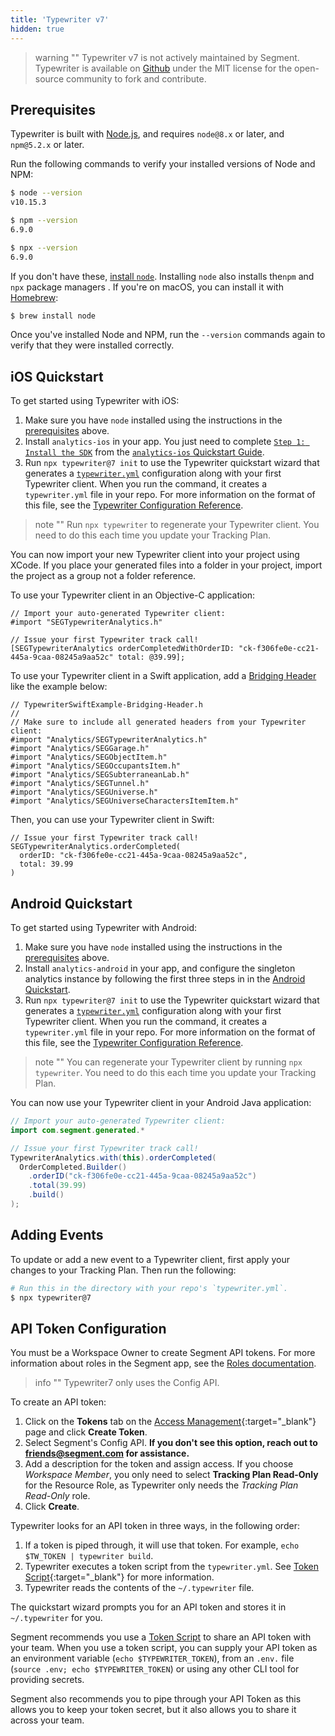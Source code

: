 ```yaml
---
title: 'Typewriter v7'
hidden: true
---
```



> warning ""
> Typewriter v7 is not actively maintained by Segment. Typewriter is available on [Github](https://github.com/segmentio/typewriter/tree/v7.4.1) under the MIT license for the open-source community to fork and contribute.

## Prerequisites

Typewriter is built with [Node.js](https://nodejs.org/en/), and requires `node@8.x` or later, and `npm@5.2.x` or later.

Run the following commands to verify your installed versions of Node and NPM:

```sh
$ node --version
v10.15.3

$ npm --version
6.9.0

$ npx --version
6.9.0
```

If you don't have these, [install `node`](https://nodejs.org/en/download/package-manager). Installing `node` also installs the`npm` and `npx` package managers . If you're on macOS, you can install it with [Homebrew](https://brew.sh/):

```sh
$ brew install node
```

Once you've installed Node and NPM, run the `--version` commands again to verify that they were installed correctly.

## iOS Quickstart

To get started using Typewriter with iOS:
1. Make sure you have `node` installed using the instructions in the [prerequisites](#prerequisites) above.
2. Install `analytics-ios` in your app. You just need to complete [`Step 1: Install the SDK`](/docs/connections/sources/catalog/libraries/mobile/ios/quickstart/#step-2-install-the-sdk) from the [`analytics-ios` Quickstart Guide](/docs/connections/sources/catalog/libraries/mobile/ios/quickstart).
3. Run `npx typewriter@7 init` to use the Typewriter quickstart wizard that generates a [`typewriter.yml`](#configuration-reference) configuration along with your first Typewriter client. When you run the command, it creates a `typewriter.yml` file in your repo. For more information on the format of this file, see the [Typewriter Configuration Reference](#configuration-reference).

> note ""
> Run `npx typewriter` to regenerate your Typewriter client. You need to do this each time you update your Tracking Plan.

You can now import your new Typewriter client into your project using XCode. If you place your generated files into a folder in your project, import the project as a group not a folder reference.

To use your Typewriter client in an Objective-C application:

```objc
// Import your auto-generated Typewriter client:
#import "SEGTypewriterAnalytics.h"

// Issue your first Typewriter track call!
[SEGTypewriterAnalytics orderCompletedWithOrderID: "ck-f306fe0e-cc21-445a-9caa-08245a9aa52c" total: @39.99];
```

To use your Typewriter client in a Swift application, add a [Bridging Header](https://developer.apple.com/documentation/swift/imported_c_and_objective-c_apis/importing_objective-c_into_swift) like the example below:

```objc
// TypewriterSwiftExample-Bridging-Header.h
//
// Make sure to include all generated headers from your Typewriter client:
#import "Analytics/SEGTypewriterAnalytics.h"
#import "Analytics/SEGGarage.h"
#import "Analytics/SEGObjectItem.h"
#import "Analytics/SEGOccupantsItem.h"
#import "Analytics/SEGSubterraneanLab.h"
#import "Analytics/SEGTunnel.h"
#import "Analytics/SEGUniverse.h"
#import "Analytics/SEGUniverseCharactersItemItem.h"
```

Then, you can use your Typewriter client in Swift:

```objc
// Issue your first Typewriter track call!
SEGTypewriterAnalytics.orderCompleted(
  orderID: "ck-f306fe0e-cc21-445a-9caa-08245a9aa52c",
  total: 39.99
)
```

## Android Quickstart

To get started using Typewriter with Android:
1. Make sure you have `node` installed using the instructions in the [prerequisites](#prerequisites) above.
2. Install `analytics-android` in your app, and configure the singleton analytics instance by following the first three steps in in the [Android Quickstart](/docs/connections/sources/catalog/libraries/mobile/android/quickstart/#step-2-install-the-library).
3. Run `npx typewriter@7 init` to use the Typewriter quickstart wizard that generates a [`typewriter.yml`](#configuration-reference) configuration along with your first Typewriter client. When you run the command, it creates a `typewriter.yml` file in your repo. For more information on the format of this file, see the [Typewriter Configuration Reference](#configuration-reference).

> note ""
> You can regenerate your Typewriter client by running `npx typewriter`. You need to do this each time you update your Tracking Plan.

You can now use your Typewriter client in your Android Java application:

```java
// Import your auto-generated Typewriter client:
import com.segment.generated.*

// Issue your first Typewriter track call!
TypewriterAnalytics.with(this).orderCompleted(
  OrderCompleted.Builder()
    .orderID("ck-f306fe0e-cc21-445a-9caa-08245a9aa52c")
    .total(39.99)
    .build()
);
```

## Adding Events

To update or add a new event to a Typewriter client, first apply your changes to your Tracking Plan. Then run the following:

```sh
# Run this in the directory with your repo's `typewriter.yml`.
$ npx typewriter@7
```

## API Token Configuration

You must be a Workspace Owner to create Segment API tokens. For more information about roles in the Segment app, see the [Roles documentation](/docs/segment-app/iam/roles/). 

> info ""
> Typewriter7 only uses the Config API. 


To create an API token:
1. Click on the **Tokens** tab on the [Access Management](https://app.segment.com/goto-my-workspace/settings/access-management){:target="_blank"} page and click **Create Token**.
2. Select Segment's Config API. __If you don't see this option, reach out to friends@segment.com for assistance.__
3. Add a description for the token and assign access. If you choose *Workspace Member*, you only need to select **Tracking Plan Read-Only** for the Resource Role, as Typewriter only needs the *Tracking Plan Read-Only* role.
4. Click **Create**.

Typewriter looks for an API token in three ways, in the following order:
1. If a token is piped through, it will use that token. For example, `echo $TW_TOKEN | typewriter build`.
2. Typewriter executes a token script from the `typewriter.yml`. See [Token Script](/docs/protocols/apis-and-extensions/typewriter/#token-script){:target="_blank"} for more information.
3. Typewriter reads the contents of the `~/.typewriter` file.

The quickstart wizard prompts you for an API token and stores it in `~/.typewriter` for you.

Segment recommends you use a [Token Script](/docs/protocols/apis-and-extensions/typewriter/#token-script) to share an API token with your team. When you use a token script, you can supply your API token as an environment variable (`echo $TYPEWRITER_TOKEN`), from an `.env.` file (`source .env; echo $TYPEWRITER_TOKEN`) or using any other CLI tool for providing secrets.

Segment also recommends you to pipe through your API Token as this allows you to keep your token secret, but it also allows you to share it across your team.

